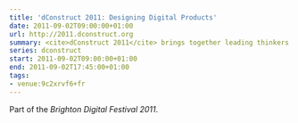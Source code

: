 ```yaml
---
title: 'dConstruct 2011: Designing Digital Products'
date: 2011-09-02T09:00:00+01:00
url: http://2011.dconstruct.org
summary: <cite>dConstruct 2011</cite> brings together leading thinkers from the fields of interaction design, mobile design and ubiquitous computing to explore how we can bridge the gap between physical and digital product design.
series: dconstruct
start: 2011-09-02T09:00:00+01:00
end: 2011-09-02T17:45:00+01:00
tags:
- venue:9c2xrvf6+fr
---
```

Part of the *Brighton Digital Festival 2011*.
